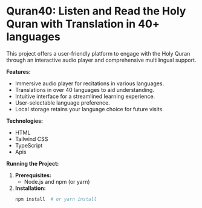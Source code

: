 # Quran40: Listen and Read the Holy Quran with Translation in 40+ languages

This project offers a user-friendly platform to engage with the Holy Quran through an interactive audio player and comprehensive multilingual support.

**Features:**

- Immersive audio player for recitations in various languages.
- Translations in over 40 languages to aid understanding.
- Intuitive interface for a streamlined learning experience.
- User-selectable language preference.
- Local storage retains your language choice for future visits.

**Technologies:**

- HTML
- Tailwind CSS
- TypeScript
- Apis


**Running the Project:**

1. **Prerequisites:**
   - Node.js and npm (or yarn)
2. **Installation:**
   ```bash
   npm install  # or yarn install
